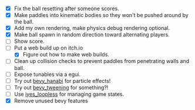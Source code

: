 * [x] Fix the ball resetting after someone scores.
* [x] Make paddles into kinematic bodies so they won't be pushed around by the ball.
* [x] Add my own rendering, make physics debug rendering optional.
* [x] Make ball spawn in random direction toward alternating players.
* [ ] Show score.
* [ ] Put a web build up on itch.io
  * [x] Figure out how to make web builds.
* [ ] Clean up collision checks to prevent paddles from penetrating walls and ball.
* [ ] Expose tunables via a egui.
* [ ] Try out [bevy_hanabi](https://lib.rs/bevy_hanabi/) for particle effects!
* [ ] Try out [bevy_tweening](https://lib.rs/bevy_tweening/) for something?!
* [ ] Use [iyes_loopless](https://lib.rs/iyes_loopless) for managing game states.
* [x] Remove unused bevy features

